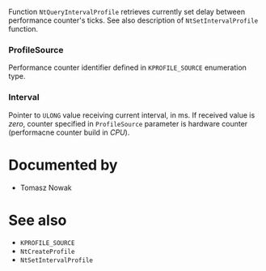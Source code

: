 Function `NtQueryIntervalProfile` retrieves currently set delay between performance counter's ticks. See also description of `NtSetIntervalProfile` function.

### ProfileSource

Performance counter identifier defined in `KPROFILE_SOURCE` enumeration type.

### Interval

Pointer to `ULONG` value receiving current interval, in ms. If received value is *zero*, counter specified in `ProfileSource` parameter is hardware counter (performacne counter build in *CPU*).

# Documented by

* Tomasz Nowak

# See also

* `KPROFILE_SOURCE`
* `NtCreateProfile`
* `NtSetIntervalProfile`
